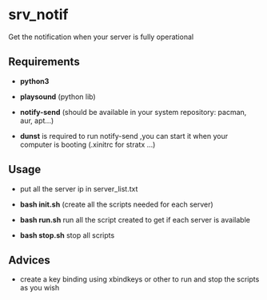 # srv_notif
Get the notification when your server is fully operational

## Requirements

- **python3**

- **playsound** (python lib)

- **notify-send** (should be available in your system repository: pacman, aur, apt...)

- **dunst** is required to run notify-send ,you can start it when your computer is booting (.xinitrc for stratx ...)

## Usage

- put all the server ip in server_list.txt

- **bash init.sh** (create all the scripts needed for each server)

- **bash run.sh** run all the script created to get if each server is available

- **bash stop.sh** stop all scripts

## Advices 

- create a key binding using xbindkeys or other to run and stop the scripts as you wish 
